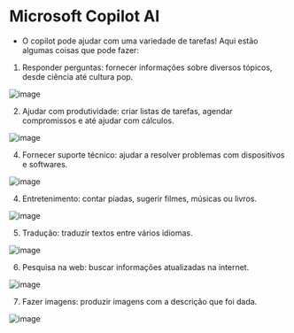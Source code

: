 # Microsoft Copilot AI

- O copilot pode ajudar com uma variedade de tarefas! Aqui estão algumas coisas que pode fazer:

1. Responder perguntas: fornecer informações sobre diversos tópicos, desde ciência até cultura pop.

![image](https://github.com/user-attachments/assets/1088e692-9cbf-41c7-aa41-49e27d4d770a)

2. Ajudar com produtividade: criar listas de tarefas, agendar compromissos e até ajudar com cálculos.

![image](https://github.com/user-attachments/assets/e68a10d8-86a3-436c-891d-9368d580d033)

4. Fornecer suporte técnico: ajudar a resolver problemas com dispositivos e softwares.

![image](https://github.com/user-attachments/assets/808ee5f4-bcf7-45f4-94c8-1ba2689af76f)

4. Entretenimento: contar piadas, sugerir filmes, músicas ou livros.

![image](https://github.com/user-attachments/assets/2f414427-debc-4ded-a04c-a7fa1ab2e1e0)

5. Tradução: traduzir textos entre vários idiomas.

![image](https://github.com/user-attachments/assets/3a1b8155-3938-4dce-86c3-05add0cb983e)

6. Pesquisa na web: buscar informações atualizadas na internet.

![image](https://github.com/user-attachments/assets/0d890273-d1e8-4d67-b6ef-3d3f059c0bbb)

7. Fazer imagens: produzir imagens com a descrição que foi dada.

![image](https://github.com/user-attachments/assets/75a2235d-5531-488b-9dd6-a05052c37f71)


   
